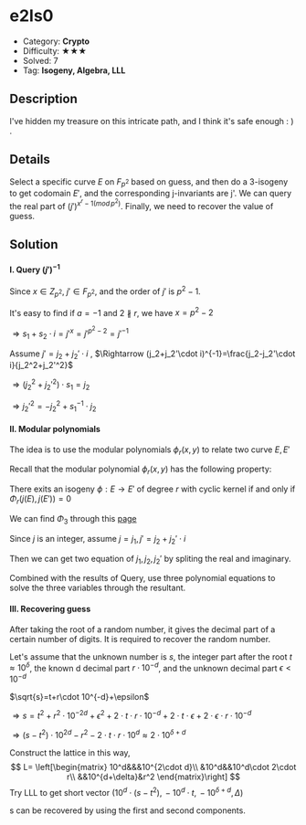 # e2Is0

+ Category: **Crypto**
+ Difficulty: ★★★
+ Solved: 7
+ Tag: **Isogeny, Algebra, LLL**

## Description

I've hidden my treasure on this intricate path, and I think it's safe enough : ) .

## Details

Select a specific curve $E$ on $F_{p^2}$ based on guess, and then do a 3-isogeny to get codomain $E'$, and the corresponding j-invariants are j'. We can query the real part of $(j')^{x^r-1(mod\,p^2)}$. Finally, we need to recover the value of guess. 

## Solution

#### I. Query $(j')^{-1}$

Since  $x\in Z_{p^2}$,  $j'\in F_{p^2}$, and the order of $j'$ is $p^2-1$.

It's easy to find if $a=-1$ and $2\nparallel r$, we have $x=p^2-2$

$\Rightarrow s_1+s_2\cdot i=j'^x=j'^{p^2-2}=j'^{-1}$

Assume $j'=j_2+j_2'\cdot i$ , $\Rightarrow (j_2+j_2'\cdot i)^{-1}=\frac{j_2-j_2'\cdot i}{j_2^2+j_2'^2}$

$\Rightarrow (j_2^2+j_2'^2)\cdot s_1=j_2$

$\Rightarrow j_2'^2=-j_2^2+s_1^{-1}\cdot j_2$

#### II. Modular polynomials

The idea is to use the modular polynomials $\phi_r(x,y)$ to relate two curve $E,E'$

Recall that the modular polynomial $\phi_r(x,y)$ has the following property:

There exits an isogeny $\phi:E\rightarrow E'$ of degree $r$ with cyclic kernel if and only if  $\Phi_r(j(E),j(E'))=0$ 

We can find $\Phi_3$ through this [page](https://math.mit.edu/~drew/ClassicalModPolys.html)

Since $j$ is an integer, assume $j=j_1,j'=j_2+j_2'\cdot i$ 

Then we can get two equation of $j_1,j_2,j_2'$ by spliting the real and imaginary. 

Combined with the results of Query, use three polynomial equations to solve the three variables through the resultant. 

#### III. Recovering guess

After taking the root of a random number, it gives the decimal part of a certain number of digits. It is required to recover the random number.

Let's assume that the unknown number is $s$, the integer part after the root $t\approx10^{\delta}$, the known d decimal part $r\cdot 10^{-d}$, and the unknown decimal part $\epsilon< 10^{-d}$

$\sqrt{s}=t+r\cdot 10^{-d}+\epsilon$

$\Rightarrow s=t^2+r^2\cdot 10^{-2d}+\epsilon^2+2\cdot t\cdot r\cdot 10^{-d}+2\cdot t\cdot \epsilon +2\cdot \epsilon \cdot r\cdot 10^{-d}$

$\Rightarrow (s-t^2)\cdot 10^{2d}-r^2-2\cdot t\cdot r\cdot 10^d\approx2\cdot 10^{\delta+d}$

Construct the lattice in this way,
$$
L=
\left[\begin{matrix}
10^d&&&10^{2\cdot d}\\
&10^d&&10^d\cdot 2\cdot r\\
&&10^{d+\delta}&r^2
\end{matrix}\right]
$$
Try LLL to get short vector $(10^d\cdot (s-t^2),\,-10^d\cdot t,\,-10^{\delta+d},\,\Delta)$

s can be recovered by using the first and second components. 
